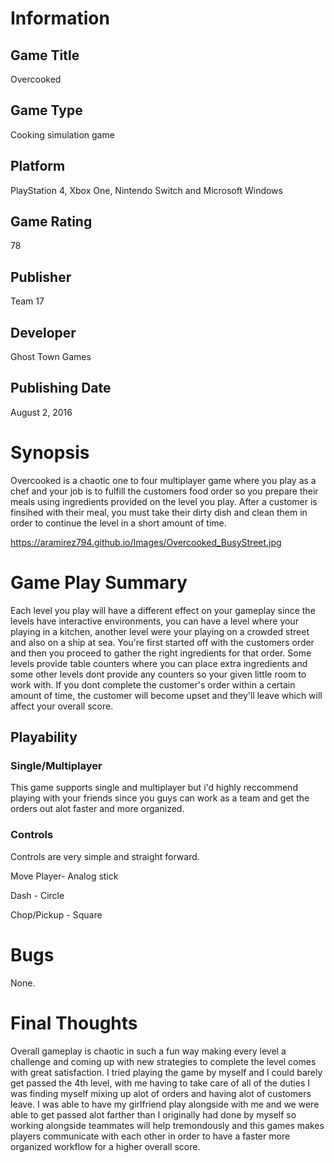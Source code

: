 # Information
## Game Title
Overcooked
## Game Type
Cooking simulation game
## Platform
PlayStation 4, Xbox One, Nintendo Switch and Microsoft Windows
## Game Rating
78 
## Publisher
Team 17
## Developer
Ghost Town Games
## Publishing Date
August 2, 2016
# Synopsis
Overcooked is a chaotic one to four multiplayer game where you play as a chef
and your job is to fulfill the customers food order so you prepare their meals 
using ingredients provided on the level you play. After a customer is finsihed 
with their meal, you must take their dirty dish and clean them in order to 
continue the level in a short amount of time.

https://aramirez794.github.io/Images/Overcooked_BusyStreet.jpg

# Game Play Summary
Each level you play will have a different effect on your gameplay since the levels
have interactive environments, you can have a level where your playing in a kitchen,
another level were your playing on a crowded street and also on a ship at sea. You're
first started off with the customers order and then you proceed to gather the right 
ingredients for that order. Some levels provide table counters where you can place
extra ingredients and some other levels dont provide any counters so your given little 
room to work with. If you dont complete the customer's order within a certain amount of 
time, the customer will become upset and they'll leave which will affect your overall
score.
## Playability
### Single/Multiplayer
This game supports single and multiplayer but i'd highly reccommend playing with 
your friends since you guys can work as a team and get the orders out alot faster and
more organized.
### Controls
Controls are very simple and straight forward.

Move Player- Analog stick

Dash - Circle

Chop/Pickup - Square
# Bugs
None.
# Final Thoughts
Overall gameplay is chaotic in such a fun way making every level a challenge and coming up
with new strategies to complete the level comes with great satisfaction. I tried playing the 
game by myself and I could barely get passed the 4th level, with me having to take care of all
of the duties I was finding myself mixing up alot of orders and having alot of customers leave. 
I was able to have my girlfriend play alongside with me and we were able to get passed alot farther
than I originally had done by myself so working alongside teammates will help tremondously and this 
games makes players communicate with each other in order to have a faster more organized workflow 
for a higher overall score. 
